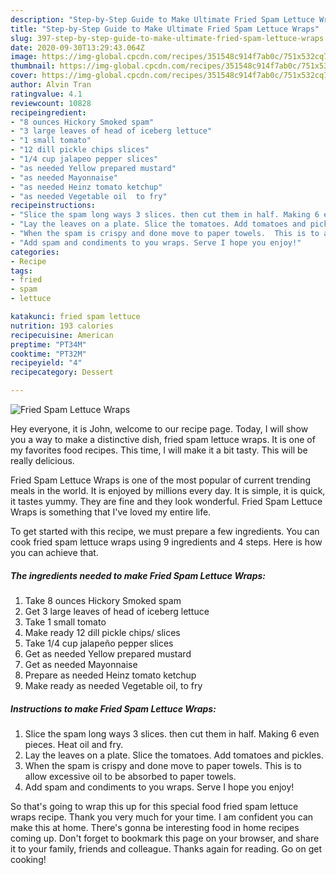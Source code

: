 ```yaml
---
description: "Step-by-Step Guide to Make Ultimate Fried Spam Lettuce Wraps"
title: "Step-by-Step Guide to Make Ultimate Fried Spam Lettuce Wraps"
slug: 397-step-by-step-guide-to-make-ultimate-fried-spam-lettuce-wraps
date: 2020-09-30T13:29:43.064Z
image: https://img-global.cpcdn.com/recipes/351548c914f7ab0c/751x532cq70/fried-spam-lettuce-wraps-recipe-main-photo.jpg
thumbnail: https://img-global.cpcdn.com/recipes/351548c914f7ab0c/751x532cq70/fried-spam-lettuce-wraps-recipe-main-photo.jpg
cover: https://img-global.cpcdn.com/recipes/351548c914f7ab0c/751x532cq70/fried-spam-lettuce-wraps-recipe-main-photo.jpg
author: Alvin Tran
ratingvalue: 4.1
reviewcount: 10828
recipeingredient:
- "8 ounces Hickory Smoked spam"
- "3 large leaves of head of iceberg lettuce"
- "1 small tomato"
- "12 dill pickle chips slices"
- "1/4 cup jalapeo pepper slices"
- "as needed Yellow prepared mustard"
- "as needed Mayonnaise"
- "as needed Heinz tomato ketchup"
- "as needed Vegetable oil  to fry"
recipeinstructions:
- "Slice the spam long ways 3 slices. then cut them in half. Making 6 even pieces. Heat oil and fry."
- "Lay the leaves on a plate. Slice the tomatoes. Add tomatoes and pickles."
- "When the spam is crispy and done move to paper towels.  This is to allow excessive oil to be absorbed to paper towels."
- "Add spam and condiments to you wraps. Serve I hope you enjoy!"
categories:
- Recipe
tags:
- fried
- spam
- lettuce

katakunci: fried spam lettuce 
nutrition: 193 calories
recipecuisine: American
preptime: "PT34M"
cooktime: "PT32M"
recipeyield: "4"
recipecategory: Dessert

---
```



![Fried Spam Lettuce Wraps](https://img-global.cpcdn.com/recipes/351548c914f7ab0c/751x532cq70/fried-spam-lettuce-wraps-recipe-main-photo.jpg)

Hey everyone, it is John, welcome to our recipe page. Today, I will show you a way to make a distinctive dish, fried spam lettuce wraps. It is one of my favorites food recipes. This time, I will make it a bit tasty. This will be really delicious.

Fried Spam Lettuce Wraps is one of the most popular of current trending meals in the world. It is enjoyed by millions every day. It is simple, it is quick, it tastes yummy. They are fine and they look wonderful. Fried Spam Lettuce Wraps is something that I've loved my entire life.




To get started with this recipe, we must prepare a few ingredients. You can cook fried spam lettuce wraps using 9 ingredients and 4 steps. Here is how you can achieve that.

<!--inarticleads1-->

##### The ingredients needed to make Fried Spam Lettuce Wraps:

1. Take 8 ounces Hickory Smoked spam
1. Get 3 large leaves of head of iceberg lettuce
1. Take 1 small tomato
1. Make ready 12 dill pickle chips/ slices
1. Take 1/4 cup jalapeño pepper slices
1. Get as needed Yellow prepared mustard
1. Get as needed Mayonnaise
1. Prepare as needed Heinz tomato ketchup
1. Make ready as needed Vegetable oil,  to fry




<!--inarticleads2-->

##### Instructions to make Fried Spam Lettuce Wraps:

1. Slice the spam long ways 3 slices. then cut them in half. Making 6 even pieces. Heat oil and fry.
1. Lay the leaves on a plate. Slice the tomatoes. Add tomatoes and pickles.
1. When the spam is crispy and done move to paper towels.  This is to allow excessive oil to be absorbed to paper towels.
1. Add spam and condiments to you wraps. Serve I hope you enjoy!




So that's going to wrap this up for this special food fried spam lettuce wraps recipe. Thank you very much for your time. I am confident you can make this at home. There's gonna be interesting food in home recipes coming up. Don't forget to bookmark this page on your browser, and share it to your family, friends and colleague. Thanks again for reading. Go on get cooking!
